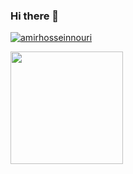 ### Hi there 👋

<p align="left"> <a href="https://github.com/ryo-ma/github-profile-trophy"><img src="https://github-profile-trophy.vercel.app/?username=hosseint79" alt="amirhosseinnouri" /></a> </p>

<img height="180em" src="https://github-readme-stats.vercel.app/api?username=hosseint79&show_icons=true&hide_border=true&&count_private=true&include_all_commits=true" />

<!--
**hosseint79/hosseint79** is a ✨ _special_ ✨ repository because its `README.md` (this file) appears on your GitHub profile.

Here are some ideas to get you started:

- 💬 Ask me about react and javascript

-->
